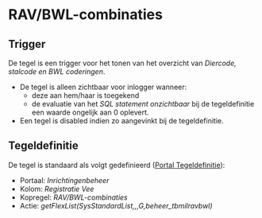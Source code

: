 # RAV/BWL-combinaties

## Trigger

De tegel is een trigger voor het tonen van het overzicht van _Diercode, stalcode en BWL coderingen_.

- De tegel is alleen zichtbaar voor inlogger wanneer:
  - deze aan hem/haar is toegekend
  - de evaluatie van het _SQL statement onzichtbaar_ bij de tegeldefinitie een waarde ongelijk aan 0 oplevert.
- Een tegel is disabled indien zo aangevinkt bij de tegeldefinitie.

## Tegeldefinitie

De tegel is standaard als volgt gedefinieerd ([Portal Tegeldefinitie](../../../../instellen_inrichten/portaldefinitie/portal_tegel.md)):

- Portaal: _Inrichtingenbeheer_
- Kolom: _Registratie Vee_
- Kopregel: _RAV/BWL-combinaties_
- Actie: _getFlexList(SysStandardList,,,G,beheer_tbmilravbwl)_
